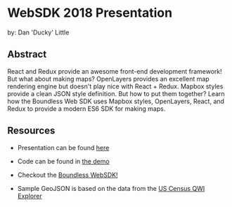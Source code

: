 # WebSDK 2018 Presentation

by: Dan 'Ducky' Little

## Abstract

React and Redux provide an awesome front-end development framework!
But what about making maps? OpenLayers provides an excellent map
rendering engine but doesn't play nice with React + Redux.
Mapbox styles provide a clean JSON style definition.
But how to put them together? Learn how the Boundless Web SDK uses
Mapbox styles, OpenLayers, React, and Redux to provide a modern
ES6 SDK for making maps.

## Resources

 - Presentation can be found [here](./presentation.md)
 - Code can be found in [the demo](./demo)

 - Checkout the [Boundless WebSDK!](https://github.com/boundlessgeo/sdk)
 - Sample GeoJSON is based on the data from the [US Census QWI Explorer](https://qwiexplorer.ces.census.gov/static/explore.html)
